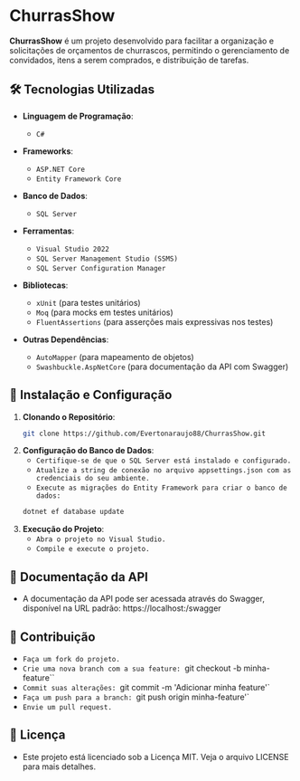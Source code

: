 # ChurrasShow

**ChurrasShow** é um projeto desenvolvido para facilitar a organização e solicitações de orçamentos de churrascos, permitindo o gerenciamento de convidados, itens a serem comprados, e distribuição de tarefas.

## 🛠️ Tecnologias Utilizadas

- **Linguagem de Programação**: 
  - `C#`

- **Frameworks**:
  - `ASP.NET Core`
  - `Entity Framework Core`

- **Banco de Dados**:
  - `SQL Server`

- **Ferramentas**:
  - `Visual Studio 2022`
  - `SQL Server Management Studio (SSMS)`
  - `SQL Server Configuration Manager`

- **Bibliotecas**:
  - `xUnit` (para testes unitários)
  - `Moq` (para mocks em testes unitários)
  - `FluentAssertions` (para asserções mais expressivas nos testes)
  
- **Outras Dependências**:
  - `AutoMapper` (para mapeamento de objetos)
  - `Swashbuckle.AspNetCore` (para documentação da API com Swagger)
  
## 🚀 Instalação e Configuração

1. **Clonando o Repositório**:
   ```bash
   git clone https://github.com/Evertonaraujo88/ChurrasShow.git


2. **Configuração do Banco de Dados**:
   - `Certifique-se de que o SQL Server está instalado e configurado.`
   - `Atualize a string de conexão no arquivo appsettings.json com as credenciais do seu ambiente.`
   - `Execute as migrações do Entity Framework para criar o banco de dados:`
   ```bash
   dotnet ef database update

3. **Execução do Projeto**:
   - `Abra o projeto no Visual Studio.`
   - `Compile e execute o projeto.`
  
## 📄 Documentação da API

   - A documentação da API pode ser acessada através do Swagger, disponível na URL padrão:
     https://localhost:<porta>/swagger

## 🤝 Contribuição 

  - `Faça um fork do projeto.`
  - `Crie uma nova branch com a sua feature: `git checkout -b minha-feature``
  - `Commit suas alterações: `git commit -m 'Adicionar minha feature'`
  - `Faça um push para a branch: `git push origin minha-feature'`
  - `Envie um pull request.`

## 📜 Licença

- Este projeto está licenciado sob a Licença MIT. Veja o arquivo LICENSE para mais detalhes.

